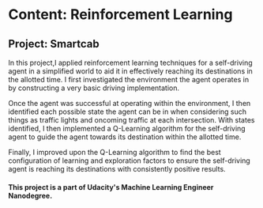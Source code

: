 #  Content: Reinforcement Learning
## Project: Smartcab

In this project,I applied reinforcement learning techniques for a self-driving agent in a simplified world to aid it in effectively reaching its destinations in the allotted time. I first investigated the environment the agent operates in by constructing a very basic driving implementation. 

Once the agent was successful at operating within the environment, I then  identified each possible state the agent can be in when considering such things as traffic lights and oncoming traffic at each intersection. With states identified, I then implemented a Q-Learning algorithm for the self-driving agent to guide the agent towards its destination within the allotted time.

Finally, I improved upon the Q-Learning algorithm to find the best configuration of learning and exploration factors to ensure the self-driving agent is reaching its destinations with consistently positive results.

#### This project is a part of Udacity's Machine Learning Engineer Nanodegree.
